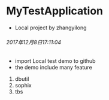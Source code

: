 # MyTestApplication
- Local project by zhangyilong

###### 2017年12月8日17:11:04
- import Local test demo to github
- the demo include many feature
1. dbutil
2. sophix
3. tbs
